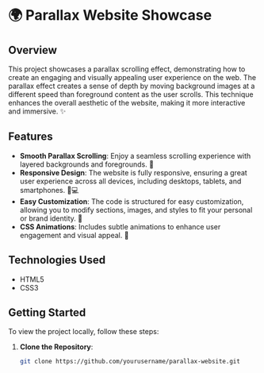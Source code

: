 # 🌍 Parallax Website Showcase

## Overview

This project showcases a parallax scrolling effect, demonstrating how to create an engaging and visually appealing user experience on the web. The parallax effect creates a sense of depth by moving background images at a different speed than foreground content as the user scrolls. This technique enhances the overall aesthetic of the website, making it more interactive and immersive. ✨

## Features

- **Smooth Parallax Scrolling**: Enjoy a seamless scrolling experience with layered backgrounds and foregrounds. 🚀
- **Responsive Design**: The website is fully responsive, ensuring a great user experience across all devices, including desktops, tablets, and smartphones. 📱💻
- **Easy Customization**: The code is structured for easy customization, allowing you to modify sections, images, and styles to fit your personal or brand identity. 🎨
- **CSS Animations**: Includes subtle animations to enhance user engagement and visual appeal. 🌈

## Technologies Used

- HTML5
- CSS3

## Getting Started

To view the project locally, follow these steps:

1. **Clone the Repository**:
   ```bash
   git clone https://github.com/yourusername/parallax-website.git
